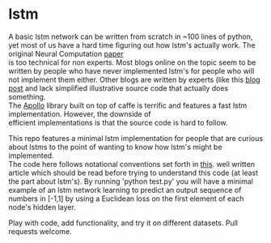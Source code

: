# lstm
A basic lstm network can be written from scratch in ~100 lines of python, yet most of us have a 
hard time figuring out how lstm's actually work.  The original Neural Computation [paper](https://www.google.com/url?sa=t&rct=j&q=&esrc=s&source=web&cd=3&cad=rja&uact=8&ved=0CDAQFjACahUKEwj1iZLX5efGAhVMpIgKHbv3DiI&url=http%3A%2F%2Fdeeplearning.cs.cmu.edu%2Fpdfs%2FHochreiter97_lstm.pdf&ei=ZuirVfW-GMzIogS777uQAg&usg=AFQjCNGoFvqrva4rDCNIcqNe_SiPL_VPxg&sig2=ZYnsGpdfHjRbK8xdr1thBg&bvm=bv.98197061,d.cGU)   
is too technical for non experts.  Most blogs online on the topic seem to be written by people
who have never implemented lstm's for people who will not implement them either.
Other blogs are written by experts (like this [blog post](http://karpathy.github.io/2015/05/21/rnn-effectiveness/)
and lack simplified illustrative source code that actually does something.  
The [Apollo](https://github.com/Russell91/apollo) library built on top of caffe 
is terrific and features a fast lstm implementation.  However, the downside of  
efficient implementations is that the source code is hard to follow.

This repo features a minimal lstm implementation for people that are curious 
about lstms to the point of wanting to know how lstm's might be implemented.  
The code here follows notational conventions set forth in [this](http://arxiv.org/abs/1506.00019).
well written article which should be read before trying to understand this code (at least 
the part about lstm's).
By running 'python test.py' you will have 
a minimal example of an lstm network learning to predict an output sequence of numbers in 
[-1,1] by using a Euclidean loss on the first element of each node's hidden layer.  

Play with code, add functionality, and try it on different datasets.  Pull requests welcome. 
